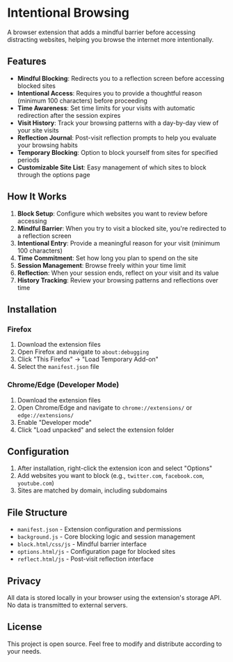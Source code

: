 # Intentional Browsing

A browser extension that adds a mindful barrier before accessing distracting websites, helping you browse the internet more intentionally.

## Features

- **Mindful Blocking**: Redirects you to a reflection screen before accessing blocked sites
- **Intentional Access**: Requires you to provide a thoughtful reason (minimum 100 characters) before proceeding
- **Time Awareness**: Set time limits for your visits with automatic redirection after the session expires
- **Visit History**: Track your browsing patterns with a day-by-day view of your site visits
- **Reflection Journal**: Post-visit reflection prompts to help you evaluate your browsing habits
- **Temporary Blocking**: Option to block yourself from sites for specified periods
- **Customizable Site List**: Easy management of which sites to block through the options page

## How It Works

1. **Block Setup**: Configure which websites you want to review before accessing
2. **Mindful Barrier**: When you try to visit a blocked site, you're redirected to a reflection screen
3. **Intentional Entry**: Provide a meaningful reason for your visit (minimum 100 characters)
4. **Time Commitment**: Set how long you plan to spend on the site
5. **Session Management**: Browse freely within your time limit
6. **Reflection**: When your session ends, reflect on your visit and its value
7. **History Tracking**: Review your browsing patterns and reflections over time

## Installation

### Firefox
1. Download the extension files
2. Open Firefox and navigate to `about:debugging`
3. Click "This Firefox" → "Load Temporary Add-on"
4. Select the `manifest.json` file

### Chrome/Edge (Developer Mode)
1. Download the extension files
2. Open Chrome/Edge and navigate to `chrome://extensions/` or `edge://extensions/`
3. Enable "Developer mode"
4. Click "Load unpacked" and select the extension folder

## Configuration

1. After installation, right-click the extension icon and select "Options"
2. Add websites you want to block (e.g., `twitter.com`, `facebook.com`, `youtube.com`)
3. Sites are matched by domain, including subdomains

## File Structure

- `manifest.json` - Extension configuration and permissions
- `background.js` - Core blocking logic and session management
- `block.html/css/js` - Mindful barrier interface
- `options.html/js` - Configuration page for blocked sites
- `reflect.html/js` - Post-visit reflection interface

## Privacy

All data is stored locally in your browser using the extension's storage API. No data is transmitted to external servers.

## License

This project is open source. Feel free to modify and distribute according to your needs.